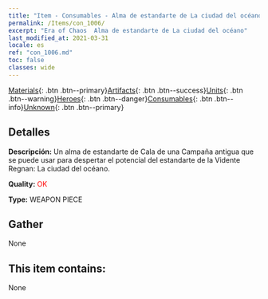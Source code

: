 ```yaml
---
title: "Item - Consumables - Alma de estandarte de La ciudad del océano"
permalink: /Items/con_1006/
excerpt: "Era of Chaos  Alma de estandarte de La ciudad del océano"
last_modified_at: 2021-03-31
locale: es
ref: "con_1006.md"
toc: false
classes: wide
---
```

 [Materials](/es/Items/){: .btn .btn--primary}[Artifacts](/es/Items/Artifacts/){: .btn .btn--success}[Units](/es/Items/Units/){: .btn .btn--warning}[Heroes](/es/Items/Heroes/){: .btn .btn--danger}[Consumables](/es/Items/Consumables/){: .btn .btn--info}[Unknown](/es/Items/Unknown/){: .btn .btn--primary}

## Detalles
 **Descripción:** Un alma de estandarte de Cala de una Campaña antigua que se puede usar para despertar el potencial del estandarte de la Vidente Regnan: La ciudad del océano.

 **Quality:** <span style="color: #FF0000">OK</span>

 **Type:** WEAPON PIECE

## Gather

  None

## This item contains:

  None

